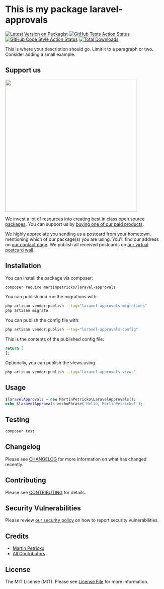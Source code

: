 # This is my package laravel-approvals

[![Latest Version on Packagist](https://img.shields.io/packagist/v/martinpetricko/laravel-approvals.svg?style=flat-square)](https://packagist.org/packages/martinpetricko/laravel-approvals)
[![GitHub Tests Action Status](https://img.shields.io/github/actions/workflow/status/martinpetricko/laravel-approvals/run-tests.yml?branch=main&label=tests&style=flat-square)](https://github.com/martinpetricko/laravel-approvals/actions?query=workflow%3Arun-tests+branch%3Amain)
[![GitHub Code Style Action Status](https://img.shields.io/github/actions/workflow/status/martinpetricko/laravel-approvals/fix-php-code-style-issues.yml?branch=main&label=code%20style&style=flat-square)](https://github.com/martinpetricko/laravel-approvals/actions?query=workflow%3A"Fix+PHP+code+style+issues"+branch%3Amain)
[![Total Downloads](https://img.shields.io/packagist/dt/martinpetricko/laravel-approvals.svg?style=flat-square)](https://packagist.org/packages/martinpetricko/laravel-approvals)

This is where your description should go. Limit it to a paragraph or two. Consider adding a small example.

## Support us

[<img src="https://github-ads.s3.eu-central-1.amazonaws.com/laravel-approvals.jpg?t=1" width="419px" />](https://spatie.be/github-ad-click/laravel-approvals)

We invest a lot of resources into creating [best in class open source packages](https://spatie.be/open-source). You can support us by [buying one of our paid products](https://spatie.be/open-source/support-us).

We highly appreciate you sending us a postcard from your hometown, mentioning which of our package(s) you are using. You'll find our address on [our contact page](https://spatie.be/about-us). We publish all received postcards on [our virtual postcard wall](https://spatie.be/open-source/postcards).

## Installation

You can install the package via composer:

```bash
composer require martinpetricko/laravel-approvals
```

You can publish and run the migrations with:

```bash
php artisan vendor:publish --tag="laravel-approvals-migrations"
php artisan migrate
```

You can publish the config file with:

```bash
php artisan vendor:publish --tag="laravel-approvals-config"
```

This is the contents of the published config file:

```php
return [
];
```

Optionally, you can publish the views using

```bash
php artisan vendor:publish --tag="laravel-approvals-views"
```

## Usage

```php
$laravelApprovals = new MartinPetricko\LaravelApprovals();
echo $laravelApprovals->echoPhrase('Hello, MartinPetricko!');
```

## Testing

```bash
composer test
```

## Changelog

Please see [CHANGELOG](CHANGELOG.md) for more information on what has changed recently.

## Contributing

Please see [CONTRIBUTING](CONTRIBUTING.md) for details.

## Security Vulnerabilities

Please review [our security policy](../../security/policy) on how to report security vulnerabilities.

## Credits

- [Martin Petricko](https://github.com/MartinPetricko)
- [All Contributors](../../contributors)

## License

The MIT License (MIT). Please see [License File](LICENSE.md) for more information.
